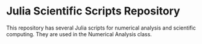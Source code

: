 # Julia Scientific Scripts Repository

This repository has several Julia scripts for numerical analysis and scientific computing. They are used in the Numerical Analysis class.
